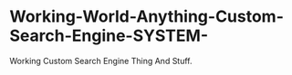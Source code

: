 # Working-World-Anything-Custom-Search-Engine-SYSTEM-
Working Custom Search Engine Thing And Stuff.

